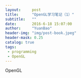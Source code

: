 ```yaml
---
layout:     post
title:      "OpenGL学习笔记（1）"
subtitle:   ""
date:       2016-6-18 15:07:00
author:     "YuanBao"
header-img: "img/post-book.jpeg"
header-mask: 0.25
catalog: true
tags:
 - programming
 - OpenGL
---
```

OpenGL
